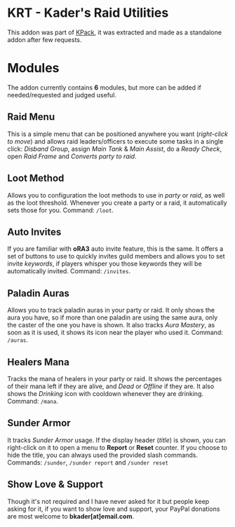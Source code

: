 # KRT - Kader's Raid Utilities

This addon was part of [KPack](https://github.com/bkader/KPack), it was extracted and made as a standalone addon after few requests.

# Modules

The addon currently contains **6** modules, but more can be added if needed/requested and judged useful.

## Raid Menu

This is a simple menu that can be positioned anywhere you want (_right-click to move_) and allows raid leaders/officers to execute some tasks in a single click: _Disband Group_, assign _Main Tank_ & _Main Assist_, do a _Ready Check_, open _Raid Frame_ and _Converts party to raid_.

## Loot Method

Allows you to configuration the loot methods to use in _party_ or _raid_, as well as the loot threshold. Whenever you create a party or a raid, it automatically sets those for you. Command: `/loot`.

## Auto Invites

If you are familiar with **oRA3** auto invite feature, this is the same. It offers a set of buttons to use to quickly invites guild members and allows you to set invite _keywords_, if players whisper you those keywords they will be automatically invited. Command: `/invites`.

## Paladin Auras

Allows you to track paladin auras in your party or raid. It only shows the aura you have, so if more than one paladin are using the same aura, only the caster of the one you have is shown. It also tracks _Aura Mastery_, as soon as it is used, it shows its icon near the player who used it. Command: `/auras`.

## Healers Mana

Tracks the mana of healers in your party or raid. It shows the percentages of their mana left if they are alive, and _Dead_ or _Offline_ if they are. It also shows the _Drinking_ icon with cooldown whenever they are drinking. Command: `/mana`.

## Sunder Armor

It tracks _Sunder Armor_ usage. If the display header (_title_) is shown, you can right-click on it to open a menu to **Report** or **Reset** counter. If you choose to hide the title, you can always used the provided slash commands. Commands: `/sunder`, `/sunder report` and `/sunder reset`

## Show Love & Support

Though it's not required and I have never asked for it but people keep asking for it, if you want to show love and support, your PayPal donations are most welcome to **bkader[at]email.com**.
